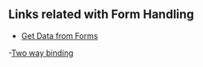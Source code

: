 ## Links related with Form Handling

- [Get Data from Forms](https://stackoverflow.com/questions/29791721/how-get-data-from-material-ui-textfield-dropdownmenu-components)

-[Two way binding](https://reactjs.org/docs/two-way-binding-helpers.html)